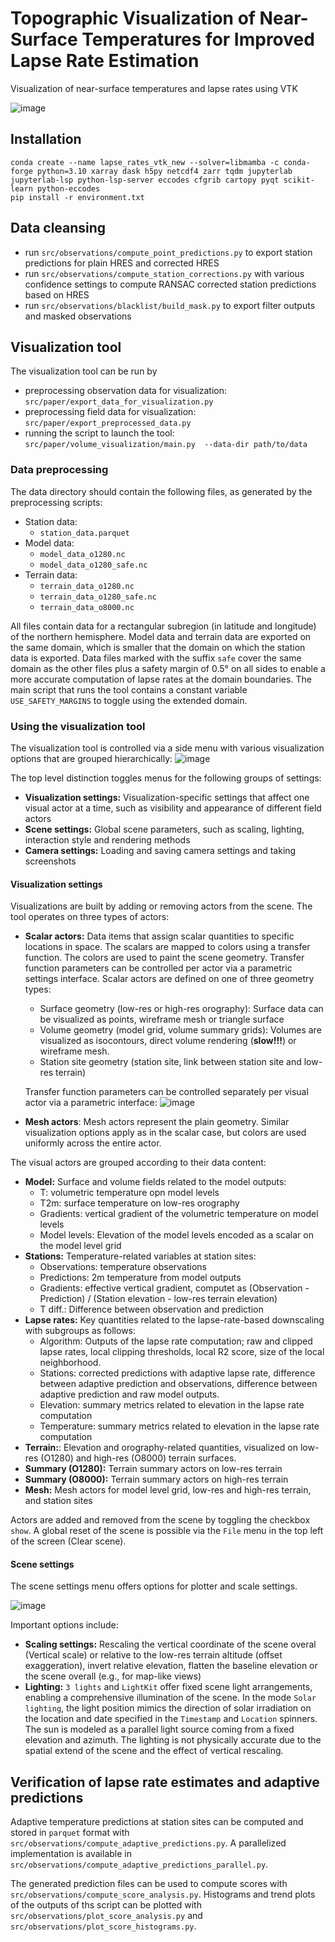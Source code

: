 # Topographic Visualization of Near-Surface Temperatures for Improved Lapse Rate Estimation
Visualization of near-surface temperatures and lapse rates using VTK

![image](img/example.png)

## Installation
```
conda create --name lapse_rates_vtk_new --solver=libmamba -c conda-forge python=3.10 xarray dask h5py netcdf4 zarr tqdm jupyterlab jupyterlab-lsp python-lsp-server eccodes cfgrib cartopy pyqt scikit-learn python-eccodes
pip install -r environment.txt
```

## Data cleansing
- run `src/observations/compute_point_predictions.py` to export station predictions for plain HRES and corrected HRES
- run `src/observations/compute_station_corrections.py` with various confidence settings to compute RANSAC corrected station predictions based on HRES
- run `src/observations/blacklist/build_mask.py` to export filter outputs and masked observations  

## Visualization tool

The visualization tool can be run by
- preprocessing observation data for visualization: `src/paper/export_data_for_visualization.py`
- preprocessing field data for visualization: `src/paper/export_preprocessed_data.py`
- running the script to launch the tool: `src/paper/volume_visualization/main.py  --data-dir path/to/data`

### Data preprocessing

The data directory should contain the following files, as generated by the preprocessing scripts:
- Station data: 
  - `station_data.parquet`
- Model data: 
  - `model_data_o1280.nc`
  - `model_data_o1280_safe.nc`
- Terrain data: 
  - `terrain_data_o1280.nc`
  - `terrain_data_o1280_safe.nc`
  - `terrain_data_o8000.nc`

All files contain data for a rectangular subregion (in latitude and longitude) of the northern hemisphere. 
Model data and terrain data are exported on the same domain, which is smaller that the domain on which the station data is exported. 
Data files marked with the suffix `safe` cover the same domain as the other files plus a safety margin of 0.5° on all sides to enable a more accurate computation of lapse rates at the domain boundaries. 
The main script that runs the tool contains a constant variable `USE_SAFETY_MARGINS` to toggle using the extended domain.

### Using the visualization tool

The visualization tool is controlled via a side menu with various visualization options that are grouped hierarchically:
![image](img/header.png)

The top level distinction toggles menus for the following groups of settings:
- **Visualization settings:** Visualization-specific settings that affect one visual actor at a time, such as visibility and appearance of different field actors
- **Scene settings:** Global scene parameters, such as scaling, lighting, interaction style and rendering methods
- **Camera settings:** Loading and saving camera settings and taking screenshots

#### Visualization settings

Visualizations are built by adding or removing actors from the scene. The tool operates on three types of actors:
- **Scalar actors:** Data items that assign scalar quantities to specific locations in space. The scalars are mapped to colors using a transfer function. The colors are used to paint the scene geometry. Transfer function parameters can be controlled per actor via a parametric settings interface. Scalar actors are defined on one of three geometry types:
  - Surface geometry (low-res or high-res orography): Surface data can be visualized as points, wireframe mesh or triangle surface
  - Volume geometry (model grid, volume summary grids): Volumes are visualized as isocontours, direct volume rendering (**slow!!!**) or wireframe mesh.
  - Station site geometry (station site, link between station site and low-res terrain)
  
  Transfer function parameters can be controlled separately per visual actor via a parametric interface:
  ![image](img/transfer_function.png)

- **Mesh actors**: Mesh actors represent the plain geometry. Similar visualization options apply as in the scalar case, but colors are used uniformly across the entire actor.

The visual actors are grouped according to their data content:
- **Model:** Surface and volume fields related to the model outputs:
  - T: volumetric temperature opn model levels
  - T2m: surface temperature on low-res orography
  - Gradients: vertical gradient of the volumetric temperature on model levels
  - Model levels: Elevation of the model levels encoded as a scalar on the model level grid
- **Stations:** Temperature-related variables at station sites:
  - Observations: temperature observations 
  - Predictions: 2m temperature from model outputs
  - Gradients: effective vertical gradient, computet as (Observation - Prediction) / (Station elevation - low-res terrain elevation)
  - T diff.: Difference between observation and prediction
- **Lapse rates:** Key quantities related to the lapse-rate-based downscaling with subgroups as follows:
  - Algorithm: Outputs of the lapse rate computation; raw and clipped lapse rates, local clipping thresholds, local R2 score, size of the local neighborhood.
  - Stations: corrected predictions with adaptive lapse rate, difference between adaptive prediction and observations, difference between adaptive prediction and raw model outputs.
  - Elevation: summary metrics related to elevation in the lapse rate computation
  - Temperature: summary metrics related to elevation in the lapse rate computation
- **Terrain:**: Elevation and orography-related quantities, visualized on low-res (O1280) and high-res (O8000) terrain surfaces.
- **Summary (O1280):** Terrain summary actors on low-res terrain
- **Summary (O8000):** Terrain summary actors on high-res terrain
- **Mesh:** Mesh actors for model level grid, low-res and high-res terrain, and station sites

Actors are added and removed from the scene by toggling the checkbox `show`. A global reset of the scene is possible via the `File` menu in the top left of the screen (Clear scene).

#### Scene settings

The scene settings menu offers options for plotter and scale settings.

![image](img/scene_settings_view.png)

Important options include:
- **Scaling settings:** Rescaling the vertical coordinate of the scene overal (Vertical scale) or relative to the low-res terrain altitude (offset exaggeration), invert relative elevation, flatten the baseline elevation or the scene overall (e.g., for map-like views)
- **Lighting:** `3 lights` and `LightKit` offer fixed scene light arrangements, enabling a comprehensive illumination of the scene. In the mode `Solar lighting`, the light position mimics the direction of solar irradiation on the location and date specified in the `Timestamp` and `Location` spinners. The sun is modeled as a parallel light source coming from a fixed elevation and azimuth. The lighting is not physically accurate due to the spatial extend of the scene and the effect of vertical rescaling. 

## Verification of lapse rate estimates and adaptive predictions

Adaptive temperature predictions at station sites can be computed and stored in `parquet` format with `src/observations/compute_adaptive_predictions.py`. A parallelized implementation is available in `src/observations/compute_adaptive_predictions_parallel.py`.

The generated prediction files can be used to compute scores with `src/observations/compute_score_analysis.py`. Histograms and trend plots of the outputs of ths script can be plotted with `src/observations/plot_score_analysis.py` and `src/observations/plot_score_histograms.py`.




